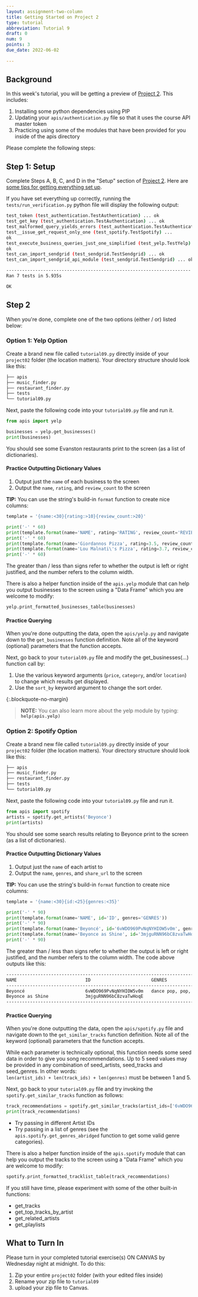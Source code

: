 ```yaml
---
layout: assignment-two-column
title: Getting Started on Project 2
type: tutorial
abbreviation: Tutorial 9
draft: 0
num: 9
points: 3
due_date: 2022-06-02
    
---
```


## Background
In this week's tutorial, you will be getting a preview of [Project 2](../assignments/p2). This includes:

1. Installing some python dependencies using PIP
2. Updating your `apis/authentication.py` file so that it uses the course API master token
3. Practicing using some of the modules that have been provided for you inside of the apis directory

Please complete the following steps:

## Step 1: Setup

Complete Steps A, B, C, and D in the "Setup" section of [Project 2](../assignments/p2#setup-please-read-carefully). Here are <a href="https://drive.google.com/file/d/1oUbSsW2fGMQ7mdsf3mW4cUgHZZdz9pBu/view?usp=sharing" target="_blank">some tips for getting everything set up</a>.

If you have set everything up correctly, running the `tests/run_verification.py` python file will display the following output:

```bash
test_token (test_authentication.TestAuthentication) ... ok
test_get_key (test_authentication.TestAuthentication) ... ok
test_malformed_query_yields_errors (test_authentication.TestAuthentication) ... ok
test__issue_get_request_only_one (test_spotify.TestSpotify) ... 
ok
test_execute_business_queries_just_one_simplified (test_yelp.TestYelp) ... 
ok
test_can_import_sendgrid (test_sendgrid.TestSendgrid) ... ok
test_can_import_sendgrid_api_module (test_sendgrid.TestSendgrid) ... ok

----------------------------------------------------------------------
Ran 7 tests in 5.935s

OK
```

## Step 2
When you're done, complete one of the two options (either / or) listed below:

### Option 1: Yelp Option
Create a brand new file called `tutorial09.py` directly inside of your `project02` folder (the location matters). Your directory structure should look like this:

```bash
├── apis
├── music_finder.py
├── restaurant_finder.py
├── tests
└── tutorial09.py
```

Next, paste the following code into your `tutorial09.py` file and run it.

```python
from apis import yelp

businesses = yelp.get_businesses()
print(businesses)
```

You should see some Evanston restaurants print to the screen (as a list of dictionaries).

#### Practice Outputting Dictionary Values
1. Output just the `name` of each business to the screen
2. Output the `name`, `rating`, and `review_count` to the screen

**TIP:** You can use the string's build-in `format` function to create nice columns:

```python
template = '{name:<30}{rating:>10}{review_count:>20}'

print('-' * 60)
print(template.format(name='NAME', rating='RATING', review_count='REVIEW COUNT'))
print('-' * 60)
print(template.format(name='Giordannos Pizza', rating=3.5, review_count=280))
print(template.format(name='Lou Malnati\'s Pizza', rating=3.7, review_count=190))
print('-' * 60)
```
The greater than / less than signs refer to whether the output is left or right justified, and the number refers to the column width.

There is also a helper function inside of the `apis.yelp` module that can help you output businesses to the screen using a "Data Frame" which you are welcome to modify: 

```python
yelp.print_formatted_businesses_table(businesses)
```

#### Practice Querying
When you're done outputting the data, open the `apis/yelp.py` and navigate down to the `get_businesses` function definition. Note all of the keyword  (optional) parameters that the function accepts. 

Next, go back to your `tutorial09.py` file and modify the get_businesses(...) function call by:
1. Use the various keyword arguments (`price`, `category`, and/or `location`) to change which results get displayed.
2. Use the `sort_by` keyword argument to change the sort order.

{:.blockquote-no-margin}
> **NOTE:** You can also learn more about the yelp module by typing: **`help(apis.yelp)`**

### Option 2: Spotify Option
Create a brand new file called `tutorial09.py` directly inside of your `project02` folder (the location matters). Your directory structure should look like this:

```bash
├── apis
├── music_finder.py
├── restaurant_finder.py
├── tests
└── tutorial09.py
```

Next, paste the following code into your `tutorial09.py` file and run it.

```python
from apis import spotify
artists = spotify.get_artists('Beyonce')
print(artists)
```

You should see some search results relating to Beyonce print to the screen (as a list of dictionaries).

#### Practice Outputting Dictionary Values
1. Output just the `name` of each artist to
2. Output the `name`, `genres`, and `share_url` to the screen

**TIP:** You can use the string's build-in `format` function to create nice columns:

```python
template = '{name:<30}{id:<25}{genres:<35}'

print('-' * 90)
print(template.format(name='NAME', id='ID', genres='GENRES'))
print('-' * 90)
print(template.format(name='Beyoncé', id='6vWDO969PvNqNYHIOW5v0m', genres='dance pop, pop, r&b'))
print(template.format(name='Beyonce as Shine', id='3mjguRNN96bC8zvaTwHoqE', genres=''))
print('-' * 90)
```

The greater than / less than signs refer to whether the output is left or right justified, and the number refers to the column width. The code above outputs like this:

```bash
------------------------------------------------------------------------------------------
NAME                          ID                       GENRES                             
------------------------------------------------------------------------------------------
Beyoncé                       6vWDO969PvNqNYHIOW5v0m   dance pop, pop, r&b                
Beyonce as Shine              3mjguRNN96bC8zvaTwHoqE                                      
------------------------------------------------------------------------------------------
```


#### Practice Querying
When you're done outputting the data, open the `apis/spotify.py` file and navigate down to the `get_similar_tracks` function definition. Note all of the keyword  (optional) parameters that the function accepts. 

While each parameter is technically optional, this function needs some seed data in order to give you song recommendations. Up to 5 seed values may be provided in any combination of seed_artists, seed_tracks and seed_genres. In other words: <br>`len(artist_ids) + len(track_ids) + len(genres)` must be between 1 and 5.

Next, go back to your `tutorial09.py` file and try invoking the `spotify.get_similar_tracks` function as follows:

```python
track_recommendations = spotify.get_similar_tracks(artist_ids=['6vWDO969PvNqNYHIOW5v0m'])
print(track_recommendations)
```
* Try passing in different Artist IDs
* Try passing in a list of genres (see the `apis.spotify.get_genres_abridged` function to get some valid genre categories).

There is also a helper function inside of the `apis.spotify` module that can help you output the tracks to the screen using a "Data Frame" which you are welcome to modify: 

```python
spotify.print_formatted_tracklist_table(track_recommendations)
```

If you still have time, please experiment with some of the other built-in functions: 
* get_tracks
* get_top_tracks_by_artist
* get_related_artists
* get_playlists


## What to Turn In
Please turn in your completed tutorial exercise(s) ON CANVAS by Wednesday night at midnight. To do this: 

1. Zip your entire `project02` folder (with your edited files inside)
2. Rename your zip file to `tutorial09`
3. upload your zip file to Canvas.